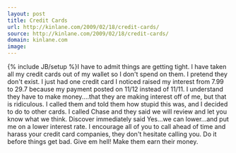 ```yaml
---
layout: post
title: Credit Cards
url: http://kinlane.com/2009/02/18/credit-cards/
source: http://kinlane.com/2009/02/18/credit-cards/
domain: kinlane.com
image: 
---
```

{% include JB/setup %}I have to admit things are getting tight. I have taken all my credit cards out of my wallet so I don't spend on them. I pretend they don't exist. I just had one credit card I noticed raised my interest from 7.99 to 29.7 because my payment posted on 11/12 instead of 11/11. I understand they have to make money....that they are making interest off of me, but that is ridiculous. I called them and told them how stupid this was, and I decided to do to other cards. I called Chase and they said we will review and let you know what we think. Discover immediately said Yes...we can lower...and put me on a lower interest rate. I encourage all of you to call ahead of time and harass your credit card companies, they don't hesitate calling you. Do it before things get bad. Give em hell! Make them earn their money.